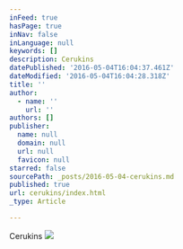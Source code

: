 ```yaml
---
inFeed: true
hasPage: true
inNav: false
inLanguage: null
keywords: []
description: Cerukins
datePublished: '2016-05-04T16:04:37.461Z'
dateModified: '2016-05-04T16:04:28.318Z'
title: ''
author:
  - name: ''
    url: ''
authors: []
publisher:
  name: null
  domain: null
  url: null
  favicon: null
starred: false
sourcePath: _posts/2016-05-04-cerukins.md
published: true
url: cerukins/index.html
_type: Article

---
```

Cerukins
![](https://the-grid-user-content.s3-us-west-2.amazonaws.com/0854b2b1-b924-4f02-a993-d5fd843099ac.png)